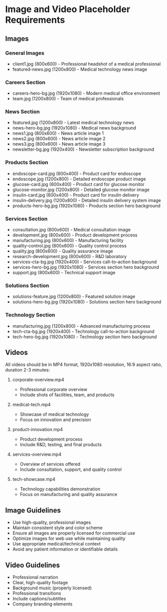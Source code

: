 # Image and Video Placeholder Requirements

## Images

### General Images
- client1.jpg (800x600) - Professional headshot of a medical professional
- featured-news.jpg (1200x800) - Medical technology news image

### Careers Section
- careers-hero-bg.jpg (1920x1080) - Modern medical office environment
- team.jpg (1200x800) - Team of medical professionals

### News Section
- featured.jpg (1200x800) - Latest medical technology news
- news-hero-bg.jpg (1920x1080) - Medical news background
- news1.jpg (800x600) - News article image 1
- news2.jpg (800x600) - News article image 2
- news3.jpg (800x600) - News article image 3
- newsletter-bg.jpg (1920x400) - Newsletter subscription background

### Products Section
- endoscope-card.jpg (600x400) - Product card for endoscope
- endoscope.jpg (1200x800) - Detailed endoscope product image
- glucose-card.jpg (600x400) - Product card for glucose monitor
- glucose-monitor.jpg (1200x800) - Detailed glucose monitor image
- insulin-card.jpg (600x400) - Product card for insulin delivery
- insulin-delivery.jpg (1200x800) - Detailed insulin delivery system image
- products-hero-bg.jpg (1920x1080) - Products section hero background

### Services Section
- consultation.jpg (800x600) - Medical consultation image
- development.jpg (800x600) - Product development process
- manufacturing.jpg (800x600) - Manufacturing facility
- quality-control.jpg (800x600) - Quality control process
- quality.jpg (800x600) - Quality assurance image
- research-development.jpg (800x600) - R&D laboratory
- services-cta-bg.jpg (1920x400) - Services call-to-action background
- services-hero-bg.jpg (1920x1080) - Services section hero background
- support.jpg (800x600) - Technical support image

### Solutions Section
- solutions-feature.jpg (1200x800) - Featured solution image
- solutions-hero-bg.jpg (1920x1080) - Solutions section hero background

### Technology Section
- manufacturing.jpg (1200x800) - Advanced manufacturing process
- tech-cta-bg.jpg (1920x400) - Technology call-to-action background
- tech-hero-bg.jpg (1920x1080) - Technology section hero background

## Videos

All videos should be in MP4 format, 1920x1080 resolution, 16:9 aspect ratio, duration 2-3 minutes:

1. corporate-overview.mp4
   - Professional corporate overview
   - Include shots of facilities, team, and products
   
2. medical-tech.mp4
   - Showcase of medical technology
   - Focus on innovation and precision
   
3. product-innovation.mp4
   - Product development process
   - Include R&D, testing, and final products
   
4. services-overview.mp4
   - Overview of services offered
   - Include consultation, support, and quality control
   
5. tech-showcase.mp4
   - Technology capabilities demonstration
   - Focus on manufacturing and quality assurance

## Image Guidelines
- Use high-quality, professional images
- Maintain consistent style and color scheme
- Ensure all images are properly licensed for commercial use
- Optimize images for web use while maintaining quality
- Use appropriate medical/technical context
- Avoid any patient information or identifiable details

## Video Guidelines
- Professional narration
- Clear, high-quality footage
- Background music (properly licensed)
- Professional transitions
- Include captions/subtitles
- Company branding elements
